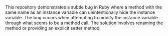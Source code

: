 This repository demonstrates a subtle bug in Ruby where a method with the same name as an instance variable can unintentionally hide the instance variable. The bug occurs when attempting to modify the instance variable through what seems to be a method call. The solution involves renaming the method or providing an explicit setter method.